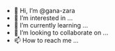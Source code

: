 - 👋 Hi, I’m @gana-zara
- 👀 I’m interested in ...
- 🌱 I’m currently learning ...
- 💞️ I’m looking to collaborate on ...
- 📫 How to reach me ...

<!---
gana-zara/gana-zara is a ✨ special ✨ repository because its `README.md` (this file) appears on your GitHub profile.
You can click the Preview link to take a look at your changes.
--->
